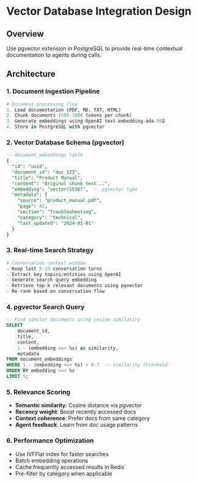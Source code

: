 # Vector Database Integration Design

## Overview
Use pgvector extension in PostgreSQL to provide real-time contextual documentation to agents during calls.

## Architecture

### 1. Document Ingestion Pipeline
```python
# Document processing flow
1. Load documentation (PDF, MD, TXT, HTML)
2. Chunk documents (500-1000 tokens per chunk)
3. Generate embeddings using OpenAI text-embedding-ada-002
4. Store in PostgreSQL with pgvector
```

### 2. Vector Database Schema (pgvector)
```sql
-- document_embeddings table
{
  "id": "uuid",
  "document_id": "doc_123",
  "title": "Product Manual",
  "content": "Original chunk text...",
  "embedding": "vector(1536)",  -- pgvector type
  "metadata": {
    "source": "product_manual.pdf",
    "page": 42,
    "section": "Troubleshooting",
    "category": "technical",
    "last_updated": "2024-01-01"
  }
}
```

### 3. Real-time Search Strategy
```python
# Conversation context window
- Keep last 5-10 conversation turns
- Extract key topics/entities using OpenAI
- Generate search query embedding
- Retrieve top-k relevant documents using pgvector
- Re-rank based on conversation flow
```

### 4. pgvector Search Query
```sql
-- Find similar documents using cosine similarity
SELECT 
    document_id,
    title,
    content,
    1 - (embedding <=> %s) as similarity,
    metadata
FROM document_embeddings
WHERE 1 - (embedding <=> %s) > 0.7  -- similarity threshold
ORDER BY embedding <=> %s
LIMIT 5;
```

### 5. Relevance Scoring
- **Semantic similarity**: Cosine distance via pgvector
- **Recency weight**: Boost recently accessed docs
- **Context coherence**: Prefer docs from same category
- **Agent feedback**: Learn from doc usage patterns

### 6. Performance Optimization
- Use IVFFlat index for faster searches
- Batch embedding operations
- Cache frequently accessed results in Redis
- Pre-filter by category when applicable